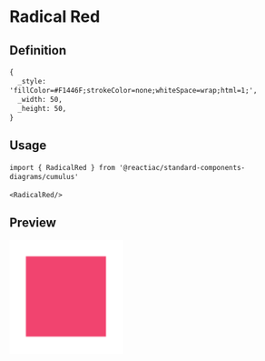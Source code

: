 # Radical Red

## Definition

```
{
  _style: 'fillColor=#F1446F;strokeColor=none;whiteSpace=wrap;html=1;',
  _width: 50,
  _height: 50,
}
```

## Usage

```
import { RadicalRed } from '@reactiac/standard-components-diagrams/cumulus'

<RadicalRed/>
```

## Preview

<img src="./radical-red.png" width="200"/>
